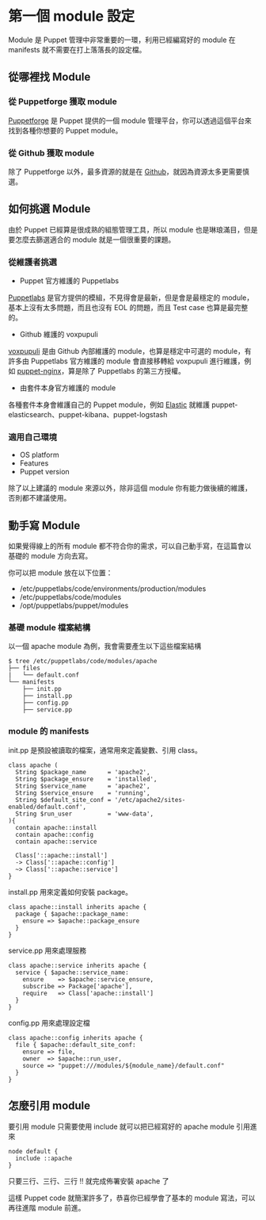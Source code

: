 # 第一個 module 設定

Module 是 Puppet 管理中非常重要的一環，利用已經編寫好的 module 在 manifests 就不需要在打上落落長的設定檔。

## 從哪裡找 Module

### 從 Puppetforge 獲取 module

[Puppetforge][puppetforge] 是 Puppet 提供的一個 module 管理平台，你可以透過這個平台來找到各種你想要的 Puppet module。

### 從 Github 獲取 module

除了 Puppetforge 以外，最多資源的就是在 [Github][github]，就因為資源太多更需要慎選。

## 如何挑選 Module

由於 Puppet 已經算是很成熟的組態管理工具，所以 module 也是琳琅滿目，但是要怎麼去篩選適合的 module 就是一個很重要的課題。

### 從維護者挑選

- Puppet 官方維護的 Puppetlabs

[Puppetlabs][puppetlabs] 是官方提供的模組，不見得會是最新，但是會是最穩定的 module，基本上沒有太多問題，而且也沒有 EOL 的問題，而且 Test case 也算是最完整的。

- Github 維護的 voxpupuli

[voxpupuli][voxpupuli] 是由 Github 內部維護的 module，也算是穩定中可選的 module，有許多由 Puppetlabs 官方維護的 module 會直接移轉給 voxpupuli 進行維護，例如 [puppet-nginx][puppet-nginx]，算是除了 Puppetlabs 的第三方授權。

- 由套件本身官方維護的 module

各種套件本身會維護自己的 Puppet module，例如 [Elastic][elastic] 就維護 puppet-elasticsearch、puppet-kibana、puppet-logstash

### 適用自己環境

 - OS platform
 - Features
 - Puppet version

除了以上建議的 module 來源以外，除非這個 module 你有能力做後續的維護，否則都不建議使用。


## 動手寫 Module

如果覺得線上的所有 module 都不符合你的需求，可以自己動手寫，在這篇會以基礎的 module 方向去寫。

你可以把 module 放在以下位置：

 - /etc/puppetlabs/code/environments/production/modules
 - /etc/puppetlabs/code/modules
 - /opt/puppetlabs/puppet/modules

### 基礎 module 檔案結構

以一個 apache module 為例，我會需要產生以下這些檔案結構

```shell
$ tree /etc/puppetlabs/code/modules/apache
├── files
|   └── default.conf
└── manifests
    ├── init.pp
    ├── install.pp
    ├── config.pp
    ├── service.pp
```

### module 的 manifests

init.pp 是預設被讀取的檔案，通常用來定義變數、引用 class。

```puppet
class apache (
  String $package_name      = 'apache2',
  String $package_ensure    = 'installed',
  String $service_name      = 'apache2',
  String $service_ensure    = 'running',
  String $default_site_conf = '/etc/apache2/sites-enabled/default.conf',
  String $run_user          = 'www-data',
){
  contain apache::install
  contain apache::config
  contain apache::service

  Class['::apache::install']
  -> Class['::apache::config']
  ~> Class['::apache::service']
}
```

install.pp 用來定義如何安裝 package。

```puppet
class apache::install inherits apache {
  package { $apache::package_name:
    ensure => $apache::package_ensure
  }
}
```

service.pp 用來處理服務

```puppet
class apache::service inherits apache {
  service { $apache::service_name:
    ensure    => $apache::service_ensure,
    subscribe => Package['apache'],
    require   => Class['apache::install']
  }
}
```

config.pp 用來處理設定檔

```puppet
class apache::config inherits apache {
  file { $apache::default_site_conf:
    ensure => file,
    owner  => $apache::run_user,
    source => "puppet:///modules/${module_name}/default.conf"
  }
}
```

## 怎麼引用 module

要引用 module 只需要使用 include 就可以把已經寫好的 apache module 引用進來

```puppet
node default {
  include ::apache
}
```
只要三行、三行、三行 !! 就完成佈署安裝 apache 了

這樣 Puppet code 就簡潔許多了，恭喜你已經學會了基本的 module 寫法，可以再往進階 module 前進。

[github]: https://github.com
[puppetforge]: https://forge.puppet.com/
[puppetlabs]: https://github.com/puppetlabs/
[voxpupuli]: https://github.com/voxpupuli
[puppet-nginx]: https://github.com/voxpupuli/puppet-nginx
[elastic]: https://github.com/elastic